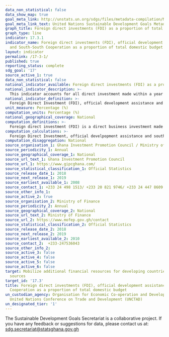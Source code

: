 ```yaml
---
data_non_statistical: false
data_show_map: true
goal_meta_link: http://unstats.un.org/sdgs/files/metadata-compilation/Metadata-Goal-17.pdf
goal_meta_link_text: United Nations Sustainable Development Goals Metadata (pdf 468kB)
graph_title: Foreign direct investments (FDI) as a proportion of total domestic budget
graph_type: line
indicator: 17.3.1
indicator_name: Foreign direct investments (FDI), official development assistance
  and South-South Cooperation as a proportion of total domestic budget
layout: indicator
permalink: /17-3-1/
published: true
reporting_status: complete
sdg_goal: '17'
source_active_1: true
data_non_statistical: false
national_indicator_available: Foreign direct investments (FDI) as a proportion of total domestic budget.
national_indicator_description: >- 
  This indicator accounts for all direct investment made within a year by foreign companies or individuals in irrespective of sector of economy for business interests, which is then expressed as a percentage of total government expenditure.
national_indicator_definition: >- 
  Foreign Direct Investment (FDI), official development assistance and South South Corporation as a proportion of total domestic budget 
unit_measure: Percentage (%)
computation_units: Percentage (%)
national_geographical_coverage: National
computation_definitions: >-
  Foreign direct investment (FDI) is a direct business investment made in a country by a company or individual of another country. The objective of these investments may either be to establish a business operations or acquiring business assets in that country.
computation_calculations: >- 
  Foreign Direct Investment, official develpopment assistance and south south corporation as a portportion of total domestic budget is  is calculated as total FDI and ODA divided by the total domestic budget which is measured as the total domestic revenue and miltiplied by 100. Note that the South-south corporation is excluded in this computation.
computation_disaggregation: National
source_organisation_1: Ghana Investment Promotion Council / Ministry of Finance
source_periodicity_1: Annual 
source_geographical_coverage_1: National
source_url_text_1: Ghana Investment Promotion Council
source_url_1: https://www.gipcghana.com/
source_statistical_classification_1: Official Statistics
source_release_date_1: 2018
source_next_release_1: 2019
source_earliest_available_1: 2008
source_contact_1: +233 24 498 1513/ +233 20 821 9746/ +233 24 447 8609
source_other_info_1:
source_active_2: true
source_organisation_2: Ministry of Finance
source_periodicity_2: Annual 
source_geographical_coverage_2: National
source_url_text_2: Ministry of Finance
source_url_2: https://www.mofep.gov.gh/contact
source_statistical_classification_2: Official Statistics
source_release_date_2: 2018
source_next_release_2: 2019
source_earliest_available_2: 2010
source_contact_2:  +233-247536043
source_other_info_2:
source_active_3: false
source_active_4: false
source_active_5: false
source_active_6: false
target: Mobilize additional financial resources for developing countries from multiple
  sources
target_id: '17.3'
title: Foreign direct investments (FDI), official development assistance and South-South
  Cooperation as a proportion of total domestic budget
un_custodian_agency: Organisation for Economic Co-operation and Development (OECD),
  United Nations Conference on Trade and Development (UNCTAD)
un_designated_tier: '1'
---
```


The Sustainable Development Goals Secretariat is a collaborative project. If you have any feedback or suggestions for data, please contact us at: sdg.secretariat@statsghana.gov.gh
